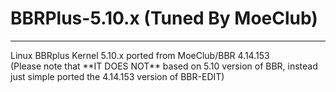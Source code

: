 # BBRPlus-5.10.x (Tuned By MoeClub)
<hr/>
Linux BBRplus Kernel 5.10.x ported from MoeClub/BBR 4.14.153 <br/>
(Please note that **IT DOES NOT** based on 5.10 version of BBR, instead just simple ported the 4.14.153 version of BBR-EDIT)
